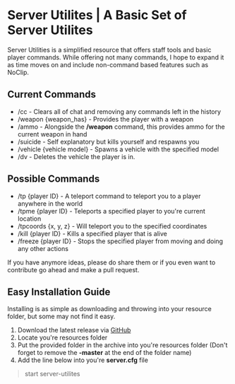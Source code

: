 # Server Utilites | A Basic Set of Server Utilites
Server Utilities is a simplified resource that offers staff tools and basic player commands. While offering not many commands, I hope to expand it as time moves on and include non-command based features such as NoClip.

## Current Commands
- /cc - Clears all of chat and removing any commands left in the history
- /weapon {weapon_has} - Provides the player with a weapon
- /ammo - Alongside the **/weapon** command, this provides ammo for the current weapon in hand
- /suicide - Self explanatory but kills yourself and respawns you
- /vehicle {vehicle model} - Spawns a vehicle with the specified model
- /dv - Deletes the vehicle the player is in.

## Possible Commands
- /tp {player ID} - A teleport command to teleport you to a player anywhere in the world
- /tpme {player ID} - Teleports a specified player to you're current location
- /tpcoords {x, y, z} - Will teleport you to the specified coordinates
- /kill {player ID} - Kills a specified player that is alive
- /freeze {player ID} - Stops the specified player from moving and doing any other actions

If you have anymore ideas, please do share them or if you even want to contribute go ahead and make a pull request.

## Easy Installation Guide
Installing is as simple as downloading and throwing into your resource folder, but some may not find it easy.

1. Download the latest release via [GitHub]()
2. Locate you're resources folder
3. Put the provided folder in the archive into you're resources folder (Don't forget to remove the **-master** at the end of the folder name)
4. Add the line below into you're **server.cfg** file

> start server-utilites
